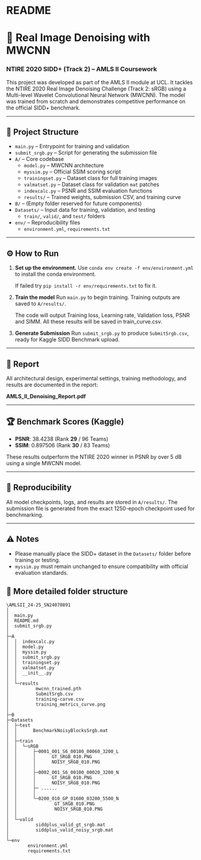 # README

# 📸 Real Image Denoising with MWCNN

### NTIRE 2020 SIDD+ (Track 2) – AMLS II Coursework

This project was developed as part of the AMLS II module at UCL. It tackles the NTIRE 2020 Real Image Denoising Challenge (Track 2: sRGB) using a Multi-level Wavelet Convolutional Neural Network (MWCNN). The model was trained from scratch and demonstrates competitive performance on the official SIDD+ benchmark.

------

## 📁 Project Structure

-   `main.py` – Entrypoint for training and validation
-   `submit_srgb.py` – Script for generating the submission file
-   `A/` – Core codebase
    -   `model.py` – MWCNN architecture
    -   `myssim.py` – Official SSIM scoring script
    -   `trainingset.py` – Dataset class for full training images
    -   `valmatset.py` – Dataset class for validation `mat` patches
    -   `indexcalc.py` – PSNR and SSIM evaluation functions
    -   `results/` – Trained weights, submission CSV, and training curve
-   `B/` – (Empty folder reserved for future components)
-   `Datasets/` – Input data for training, validation, and testing
    -   `train/`, `valid/`, and `test/` folders
-   `env/` – Reproducibility files
    -   `environment.yml`, `requirements.txt`

------

## ⚙️ How to Run

1.  **Set up the environment.**
    Use `conda env create -f env/environment.yml` to install the conda environment.

    If failed try `pip install -r env/requirements.txt` to fix it.

1.  **Train the model**
     Run `main.py` to begin training. Training outputs are saved to `A/results/`. 

     The code will output Training loss, Learning rate, Validation loss, PSNR and SIMM. All these results will be saved in train_curve.csv.

2.  **Generate Submission**
     Run `submit_srgb.py` to produce `SubmitSrgb.csv`, ready for Kaggle SIDD Benchmark upload.

------

## 📝 Report

All architectural design, experimental settings, training methodology, and results are documented in the report:

**AMLS_II_Denoising_Report.pdf**

------

## 🏆 Benchmark Scores (Kaggle)

-   **PSNR**: 38.4238 (Rank **29** / 96 Teams)
-   **SSIM**: 0.897506 (Rank **30** / 83 Teams)

These results outperform the NTIRE 2020 winner in PSNR by over 5 dB using a single MWCNN model.

------

## 🔁 Reproducibility

All model checkpoints, logs, and results are stored in `A/results/`. The submission file is generated from the exact 1250-epoch checkpoint used for benchmarking.

------

## ⚠️ Notes

-   Please manually place the SIDD+ dataset in the `Datasets/` folder before training or testing.
-   `myssim.py` must remain unchanged to ensure compatibility with official evaluation standards.

## 📁 More detailed folder structure
```
\AMLSII_24-25_SN24070891
│  
│  main.py
│  README.md
│  submit_srgb.py
│  
├─A
│  │  indexcalc.py
│  │  model.py
│  │  myssim.py
│  │  submit_srgb.py
│  │  trainingset.py
│  │  valmatset.py
│  │  __init__.py
│  │  
│  └─results
│          mwcnn_trained.pth
│          SubmitSrgb.csv
│          training-carve.csv
│          training_metrics_curve.png
│          
├─B
├─Datasets
│  ├─test
│  │      BenchmarkNoisyBlocksSrgb.mat
│  │      
│  ├─train
│  │  └─sRGB
│  │      ├─0001_001_S6_00100_00060_3200_L
│  │      │      GT_SRGB_010.PNG
│  │      │      NOISY_SRGB_010.PNG
│  │      │      
│  │      ├─0002_001_S6_00100_00020_3200_N
│  │      │      GT_SRGB_010.PNG
│  │      │      NOISY_SRGB_010.PNG
│  │      ├─ ......
│  │      │      
│  │      └─0200_010_GP_01600_03200_5500_N
│  │              GT_SRGB_010.PNG
│  │              NOISY_SRGB_010.PNG
│  │              
│  └─valid
│          siddplus_valid_gt_srgb.mat
│          siddplus_valid_noisy_srgb.mat
│          
└─env
        environment.yml
        requirements.txt
```